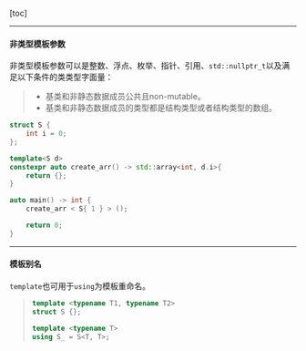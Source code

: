 [toc]

---

#### 非类型模板参数

非类型模板参数可以是整数、浮点、枚举、指针、引用、`std::nullptr_t`以及满足以下条件的类类型字面量：

>   * 基类和非静态数据成员公共且non-mutable。
>   * 基类和非静态数据成员的类型都是结构类型或者结构类型的数组。

```cpp
struct S {
	int i = 0;
};

template<S d>
constexpr auto create_arr() -> std::array<int, d.i>{
	return {};
}

auto main() -> int {
	create_arr < S{ 1 } > ();

	return 0;
}
```

---

#### 模板别名

`template`也可用于`using`为模板重命名。

>   ```cpp
>   template <typename T1, typename T2>
>   struct S {};
>   
>   template <typename T>
>   using S_ = S<T, T>;
>   ```
